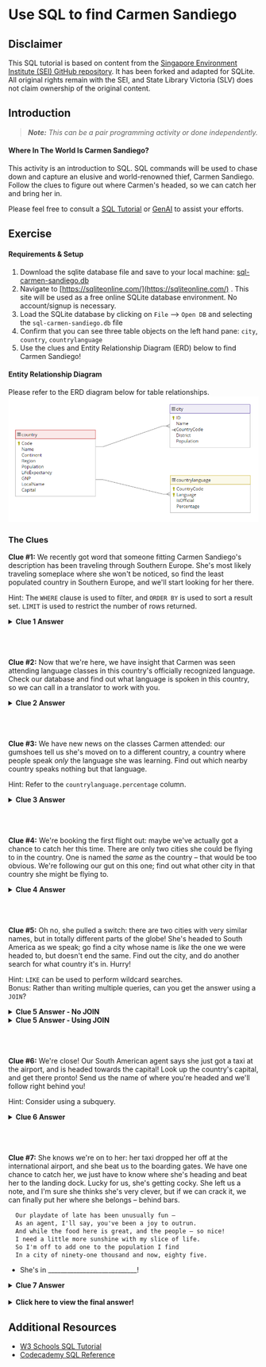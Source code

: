 # Use SQL to find Carmen Sandiego
## Disclaimer
This SQL tutorial is based on content from the [Singapore Environment Institute (SEI) GitHub repository](https://github.com/wdi-sg/sql-carmen-sandiego/tree/master). It has been forked and adapted for SQLite. All original rights remain with the SEI, and State Library Victoria (SLV) does not claim ownership of the original content.

## Introduction
> ***Note:*** _This can be a pair programming activity or done independently._

#### Where In The World Is Carmen Sandiego?
This activity is an introduction to SQL. SQL commands will be used to chase down and capture an elusive and world-renowned thief, Carmen Sandiego. Follow the clues to figure out where Carmen's headed, so we can catch her and bring her in.

Please feel free to consult a [SQL Tutorial](https://www.w3schools.com/sql/) or [GenAI](https://chatgpt.com/) to assist your efforts.

## Exercise
#### Requirements & Setup
1. Download the sqlite database file and save to your local machine: [sql-carmen-sandiego.db](starter-code/sql-carmen-sandiego.db)
2. Navigate to [https://sqliteonline.com/](https://sqliteonline.com/) . This site will be used as a free online SQLite database environment. No account/signup is necessary.
3. Load the SQLite database by clicking on `File` --> `Open DB` and selecting the `sql-carmen-sandiego.db` file
4.  Confirm that you can see three table objects on the left hand pane: `city`, `country`, `countrylanguage`
5. Use the clues  and Entity Relationship Diagram (ERD) below to find Carmen Sandiego!

#### Entity Relationship Diagram
Please refer to the ERD diagram below for table relationships.
![Entity Relationship Diagram](sql-carmen-sandiego-erd.png "Entity Relationship Diagram")

### The Clues

**Clue #1:** We recently got word that someone fitting Carmen Sandiego's description has been traveling through Southern Europe. She's most likely traveling someplace where she won't be noticed, so find the least populated country in Southern Europe, and we'll start looking for her there.

Hint: The `WHERE` clause is used to filter, and `ORDER BY` is used to sort a result set. `LIMIT` is used to restrict the number of rows returned.
  
<details>
<summary><b>Clue 1 Answer</b></summary>
  
 ```sql
SELECT code, name
FROM country 
WHERE region = 'Southern Europe' 
ORDER BY population
LIMIT 1;
```

</details>
<br />
<br />
<br />

**Clue #2:** Now that we're here, we have insight that Carmen was seen attending language classes in this country's officially recognized language. Check our database and find out what language is spoken in this country, so we can call in a translator to work with you.

<details>
<summary><b>Clue 2 Answer</b></summary>
  
 ```sql
SELECT language, isofficial
FROM countrylanguage 
WHERE countrycode = 'VAT';
```

</details>
<br />
<br />
<br />

**Clue #3:** We have new news on the classes Carmen attended: our gumshoes tell us she's moved on to a different country, a country where people speak *only* the language she was learning. Find out which nearby country speaks nothing but that language.

Hint: Refer to the `countrylanguage.percentage` column.

 <details>
<summary><b>Clue 3 Answer</b></summary>
  
 ```sql
SELECT countryCode, percentage
FROM countrylanguage 
WHERE language = 'Italian' 
ORDER BY percentage DESC;

SELECT name,code 
FROM country 
WHERE code = 'SMR';
```

</details>
<br />
<br />
<br />

**Clue #4:** We're booking the first flight out: maybe we've actually got a chance to catch her this time. There are only two cities she could be flying to in the country. One is named the *same* as the country – that would be too obvious. We're following our gut on this one; find out what other city in that country she might be flying to.

<details>
<summary><b>Clue 4 Answer</b></summary>
  
 ```sql
SELECT name 
FROM city 
WHERE countrycode = 'SMR'
AND name <> 'San Marino';
```

</details>
<br />
<br />
<br />

**Clue #5:** Oh no, she pulled a switch: there are two cities with very similar names, but in totally different parts of the globe! She's headed to South America as we speak; go find a city whose name is *like* the one we were headed to, but doesn't end the same. Find out the city, and do another search for what country it's in. Hurry!

Hint: `LIKE` can be used to perform wildcard searches.
<br />
Bonus: Rather than writing multiple queries, can you get the answer using a `JOIN`?

<details>
<summary><b>Clue 5 Answer - No JOIN</b></summary>
  
 ```sql
SELECT id, name, countryCode
FROM city 
WHERE name LIKE 'Serra%';

SELECT name, continent
FROM country 
WHERE code='BRA';
```

</details>

<details>
<summary><b>Clue 5 Answer - Using JOIN</b></summary>
  
 ```sql
SELECT country.name
FROM country
INNER JOIN city ON country.code = city.countrycode
WHERE country.region = 'South America'
and city.name LIKE 'Serra%';
```

</details>
<br />
<br />
<br />


**Clue #6:** We're close! Our South American agent says she just got a taxi at the airport, and is headed towards the capital! Look up the country's capital, and get there pronto! Send us the name of where you're headed and we'll follow right behind you!

Hint: Consider using a subquery.

<details>
<summary><b>Clue 6 Answer</b></summary>
  
 ```sql
SELECT name
FROM city 
WHERE id = (SELECT capital 
            FROM country
            WHERE code = 'BRA');
```

</details>
<br />
<br />
<br />

**Clue #7:** She knows we're on to her: her taxi dropped her off at the international airport, and she beat us to the boarding gates. We have one chance to catch her, we just have to know where she's heading and beat her to the landing dock. Lucky for us, she's getting cocky. She left us a note, and I'm sure she thinks she's very clever, but if we can crack it, we can finally put her where she belongs – behind bars.

```
  Our playdate of late has been unusually fun –
  As an agent, I'll say, you've been a joy to outrun.
  And while the food here is great, and the people – so nice!
  I need a little more sunshine with my slice of life.
  So I'm off to add one to the population I find
  In a city of ninety-one thousand and now, eighty five.
```

-  She's in ____________________________!

<details>
<summary><b>Clue 7 Answer</b></summary>
  
 ```sql
SELECT * 
FROM city 
WHERE population=91084;
```

</details>

<br />

<details>
<summary><b>Click here to view the final answer!</b></summary>
She's in Santa Monica, California, USA!

</details>


## Additional Resources
- [W3 Schools SQL Tutorial](https://www.w3schools.com/sql/)
- [Codecademy SQL Reference](https://www.codecademy.com/article/sql-commands)
